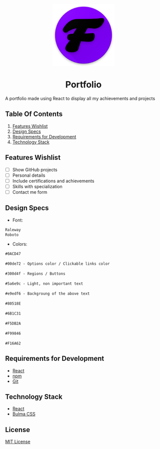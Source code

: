 <p align="center"> <img height="200" src="https://raw.githubusercontent.com/LoneWolf36/react-portfolio/master/public/logo/android-chrome-512x512.png"></p>
<h1 align="center">Portfolio</h1>

A portfolio made using React to display all my achievements and projects

## Table Of Contents

  1. [Features Wishlist](#features-wishlist)
  2. [Design Specs](#design-specs)
  3. [Requirements for Development](#requirements-for-development)
  4. [Technology Stack](#technology-stack)

## Features Wishlist

- [ ] Show GitHub projects
- [ ] Personal details
- [ ] Include certifications and achievements
- [ ] Skills with specialization
- [ ] Contact me form

## Design Specs

  * Font: 
  ```
  Raleway
  Roboto
  ```
  * Colors: 
  ```
  #0ACD47

  #00de72 - Options color / Clickable links color

  #300d4f - Regions / Buttons

  #5a6e9c - Light, non important text

  #e9edf6 - Backgroung of the above text

  #80518E

  #6B1C31

  #F5DB2A

  #F99846

  #F16A62
  ```

## Requirements for Development

 - [React](https://reactjs.org/)
 - [npm](https://www.npmjs.com/get-npm)
 - [Git](https://git-scm.com/) 

## Technology Stack

- [React](https://reactjs.org/)
- [Bulma CSS](https://bulma.io/)

## License

[MIT License](LICENSE)
